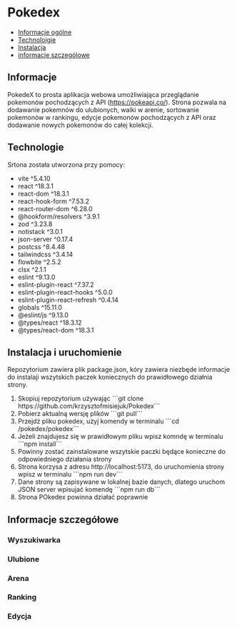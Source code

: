 # Pokedex
* [Informacje ogólne](#infornacje)
* [Technoloigie](#technologie)
* [Instalacja](#instalacja)
* [informacje szczególowe](#szczegóły)

## Informacje
PokedeX to prosta aplikacja webowa umożliwiająca przeglądanie pokemonów pochodzących z API (https://pokeapi.co/). Strona pozwala na dodawanie pokemnów do ulubionych, walki w arenie, sortowanie pokemonów w rankingu, edycje pokemonów pochodzących z API oraz dodawanie nowych pokemonów do całej kolekcji. 
## Technologie
<p>Srtona została utworzona przy pomocy: </p>
<ul>
  <li>vite ^5.4.10</li>
  <li>react ^18.3.1</li>
  <li>react-dom ^18.3.1</li>
  <li>react-hook-form ^7.53.2</li>
  <li>react-router-dom ^6.28.0</li>
  <li>@hookform/resolvers ^3.9.1</li>
  <li>zod ^3.23.8</li>
  <li>notistack ^3.0.1</li>
  <li>json-server ^0.17.4</li>
  <li>postcss ^8.4.48</li>
  <li>tailwindcss ^3.4.14</li>
  <li>flowbite ^2.5.2</li>
  <li>clsx ^2.1.1</li>
  <li>eslint ^9.13.0</li>
  <li>eslint-plugin-react ^7.37.2</li>
	<li>eslint-plugin-react-hooks ^5.0.0</li>
	<li>eslint-plugin-react-refresh ^0.4.14</li>
	<li>globals ^15.11.0</li>
  <li>@eslint/js ^9.13.0</li>
	<li>@types/react ^18.3.12</li>
	<li>@types/react-dom ^18.3.1</li>
</ul>

## Instalacja i uruchomienie
Repozytorium zawiera plik package.json, kóry zawiera niezbęde informacje do instalaji wszytskich paczek koniecznych do prawidłowego działnia strony.
<ol>
  <li>Skopiuj repozytorium używając ```git clone https://github.com/krzysztofmisiejuk/Pokedex```</li>
  <li> Pobierz aktualną wersję plików ```git pull```</li>
  <li>Przejdź pliku pokedex, użyj komendy w terminalu ```cd /pokedex/pokedex```</br></li>
  <li>Jeżeli znajdujesz się w prawidłowym pliku wpisz komndę w terminalu ```npm install```</li>
  <li>Powinny zostać zainstalowane wszytskie paczki będące konieczne do odpowiedniego działania strony</li>
  <li>Strona korzysa z adresu http://localhost:5173, do uruchomienia strony wpisz w terminalu ```npm run dev```</li>
  <li>Dane strony są zapisywane w lokalnej bazie danych, dlatego uruchom JSON server wpisujać komendę ```npm run db```</li>
  <li>Strona POkedex powinna działać poprawnie</li>	
</ol>


 

## Informacje szczegółowe

### Wyszukiwarka
### Ulubione
### Arena
### Ranking
### Edycja
